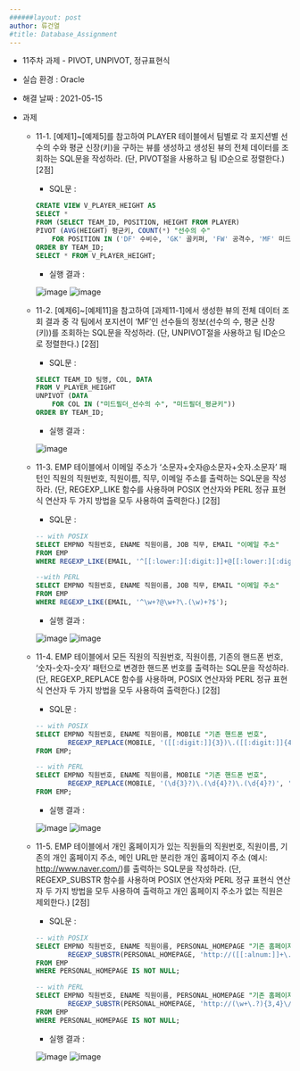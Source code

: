 ```yaml
---
######layout: post
author: 류건열
#title: Database_Assignment
---
```



- 11주차 과제 - PIVOT, UNPIVOT, 정규표현식
- 실습 환경 : Oracle
- 해결 날짜 : 2021-05-15

- 과제
    - 11-1. [예제1]~[예제5]를 참고하여 PLAYER 테이블에서 팀별로 각 포지션별 선수의 수와 평균 신장(키)을 구하는 뷰를 생성하고 생성된 뷰의 전체 데이터를 조회하는 SQL문을 작성하라. (단, PIVOT절을 사용하고 팀 ID순으로 정렬한다.) [2점]
        
        - SQL문 :     

        ```sql
        CREATE VIEW V_PLAYER_HEIGHT AS
        SELECT *
        FROM (SELECT TEAM_ID, POSITION, HEIGHT FROM PLAYER)
        PIVOT (AVG(HEIGHT) 평균키, COUNT(*) "선수의 수"
            FOR POSITION IN ('DF' 수비수, 'GK' 골키퍼, 'FW' 공격수, 'MF' 미드필더))
        ORDER BY TEAM_ID;
        SELECT * FROM V_PLAYER_HEIGHT;
        ```

        - 실행 결과 : 

        ![image](https://user-images.githubusercontent.com/34560965/118362406-62c48680-b5ca-11eb-9c0f-4479b392a602.png)
        ![image](https://user-images.githubusercontent.com/34560965/118362407-648e4a00-b5ca-11eb-89ab-d9e6aef31091.png)

    - 11-2. [예제6]~[예제11]을 참고하여 [과제11-1]에서 생성한 뷰의 전체 데이터 조회 결과 중 각 팀에서 포지션이 ‘MF’인 선수들의 정보(선수의 수, 평균 신장(키))를 조회하는 SQL문을 작성하라. (단, UNPIVOT절을 사용하고 팀 ID순으로 정렬한다.) [2점]

        - SQL문 : 

        ```sql
        SELECT TEAM_ID 팀명, COL, DATA
        FROM V_PLAYER_HEIGHT
        UNPIVOT (DATA
            FOR COL IN ("미드필더_선수의 수", "미드필더_평균키"))
        ORDER BY TEAM_ID;
        ```

        - 실행 결과 : 

        ![image](https://user-images.githubusercontent.com/34560965/118362463-8be51700-b5ca-11eb-9bd5-4e8b464f7425.png)

    - 11-3. EMP 테이블에서 이메일 주소가 ‘소문자+숫자@소문자+숫자.소문자’ 패턴인 직원의 직원번호, 직원이름, 직무, 이메일 주소를 출력하는 SQL문을 작성하라. (단, REGEXP_LIKE 함수를 사용하며 POSIX 연산자와 PERL 정규 표현식 연산자 두 가지 방법을 모두 사용하여 출력한다.) [2점]

        - SQL문 : 

        ```sql
        -- with POSIX
        SELECT EMPNO 직원번호, ENAME 직원이름, JOB 직무, EMAIL "이메일 주소"
        FROM EMP
        WHERE REGEXP_LIKE(EMAIL, '^[[:lower:][:digit:]]+@[[:lower:][:digit:]]+\.[[:lower:]]+$');

        --with PERL
        SELECT EMPNO 직원번호, ENAME 직원이름, JOB 직무, EMAIL "이메일 주소"
        FROM EMP
        WHERE REGEXP_LIKE(EMAIL, '^\w+?@\w+?\.(\w)+?$');
        ```

        - 실행 결과 : 

        ![image](https://user-images.githubusercontent.com/34560965/118362491-ab7c3f80-b5ca-11eb-871a-0db91b993d41.png)
        ![image](https://user-images.githubusercontent.com/34560965/118362494-ae773000-b5ca-11eb-831e-925163d87c33.png)


    - 11-4. EMP 테이블에서 모든 직원의 직원번호, 직원이름, 기존의 핸드폰 번호, ‘숫자-숫자-숫자’ 패턴으로 변경한 핸드폰 번호를 출력하는 SQL문을 작성하라. (단, REGEXP_REPLACE 함수를 사용하며, POSIX 연산자와 PERL 정규 표현식 연산자 두 가지 방법을 모두 사용하여 출력한다.) [2점]

        - SQL문 : 

        ```sql
        -- with POSIX
        SELECT EMPNO 직원번호, ENAME 직원이름, MOBILE "기존 핸드폰 번호", 
                REGEXP_REPLACE(MOBILE, '([[:digit:]]{3})\.([[:digit:]]{4})\.([[:digit:]]{4})', '\1-\2-\3') AS "변경한 핸드폰 번호"
        FROM EMP;

        -- with PERL
        SELECT EMPNO 직원번호, ENAME 직원이름, MOBILE "기존 핸드폰 번호", 
                REGEXP_REPLACE(MOBILE, '(\d{3}?)\.(\d{4}?)\.(\d{4}?)', '\1-\2-\3') AS "변경한 핸드폰 번호" 
        FROM EMP;
        ```

        - 실행 결과 : 

        ![image](https://user-images.githubusercontent.com/34560965/118362527-cf3f8580-b5ca-11eb-9c88-28dd05273abd.png)
        ![image](https://user-images.githubusercontent.com/34560965/118362532-d1a1df80-b5ca-11eb-9333-08cd1426b229.png)


    - 11-5. EMP 테이블에서 개인 홈페이지가 있는 직원들의 직원번호, 직원이름, 기존의 개인 홈페이지 주소, 메인 URL만 분리한 개인 홈페이지 주소 (예시: http://www.naver.com/)를 출력하는 SQL문을 작성하라. (단, REGEXP_SUBSTR 함수를 사용하며 POSIX 연산자와 PERL 정규 표현식 연산자 두 가지 방법을 모두 사용하여 출력하고 개인 홈페이지 주소가 없는 직원은 제외한다.) [2점]

        - SQL문 : 

        ```sql
        -- with POSIX
        SELECT EMPNO 직원번호, ENAME 직원이름, PERSONAL_HOMEPAGE "기존 홈페이지 주소",
                REGEXP_SUBSTR(PERSONAL_HOMEPAGE, 'http://([[:alnum:]]+\.?){3,4}\/') "메인 URL"
        FROM EMP
        WHERE PERSONAL_HOMEPAGE IS NOT NULL;

        -- with PERL
        SELECT EMPNO 직원번호, ENAME 직원이름, PERSONAL_HOMEPAGE "기존 홈페이지 주소",
                REGEXP_SUBSTR(PERSONAL_HOMEPAGE, 'http://(\w+\.?){3,4}\/') "메인 URL"
        FROM EMP
        WHERE PERSONAL_HOMEPAGE IS NOT NULL;
        ```

        - 실행 결과 : 

        ![image](https://user-images.githubusercontent.com/34560965/118362597-0f9f0380-b5cb-11eb-89a4-0ae6c7eddc1f.png)
        ![image](https://user-images.githubusercontent.com/34560965/118362601-12015d80-b5cb-11eb-813a-c31d82429d17.png)


